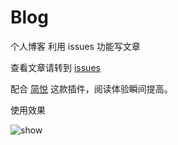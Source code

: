 # Blog

个人博客 利用 issues 功能写文章

查看文章请转到 [issues](https://github.com/techial1042/Blog/issues)

配合 [简悦](Http://ksria.com/simpread/) 这款插件，阅读体验瞬间提高。

使用效果

![show](https://i.loli.net/2018/03/23/5ab508d3b04ce.png)
